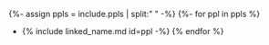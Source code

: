 {%- assign ppls = include.ppls | split:" " -%}
{%- for ppl in ppls %}
   - {% include linked_name.md id=ppl -%}
{% endfor %}
